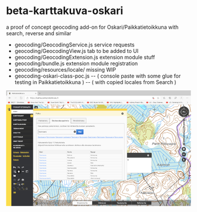 # beta-karttakuva-oskari

a proof of concept geocoding add-on for Oskari/Paikkatietoikkuna with search, reverse and similar
- geocoding/GeocodingService.js service requests
- geocoding/GeocodingView.js tab to be added to UI
- geocoding/GeocodingExtension.js extension module stuff
- geocoding/bundle.js extension module registration
- geocoding/resources/locale/ missing WIP
- geocoding-oskari-class-poc.js
-- ( console paste with some glue for testing in Paikkatietoikkuna )
-- ( with copied locales from Search )

![Beta Karttakuva geocoding screenshot](pic-geocoding.png)

